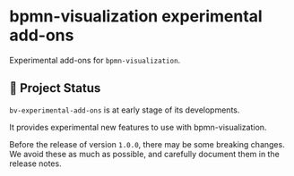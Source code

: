 # bpmn-visualization experimental add-ons

Experimental add-ons for `bpmn-visualization`.



## 🔆 Project Status

`bv-experimental-add-ons` is at early stage of its developments.

It provides experimental new features to use with bpmn-visualization.

Before the release of version `1.0.0`, there may be some breaking changes. We avoid these as much as possible, and carefully document them in the release notes.
<!--
As far as possible, we maintain compatibility for some minor versions.
-->


